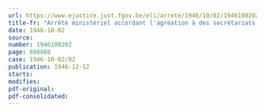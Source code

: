 ```yaml
---
url: https://www.ejustice.just.fgov.be/eli/arrete/1946/10/02/1946100202/justel
title-fr: "Arrêté ministériel accordant l'agréation à des secrétariats sociaux d'employeurs"
date: 1946-10-02
source:
number: 1946100202
page: 888888
case: 1946-10-02/02
publication: 1946-12-12
starts:
modifies:
pdf-original:
pdf-consolidated:
---
```


